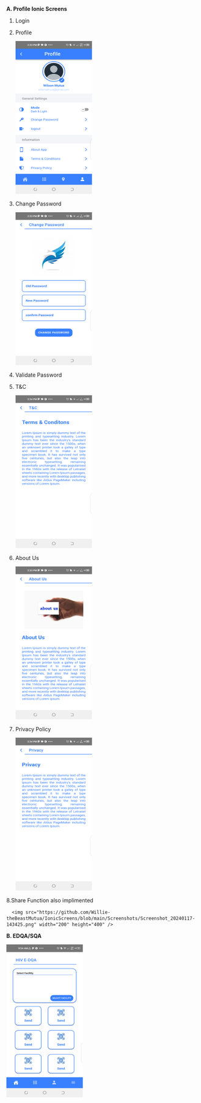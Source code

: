 **A. Profile Ionic Screens**
   1. Login
   2. Profile

      <img src="https://github.com/Willie-theBeastMutua/IonicScreens/blob/main/Screenshots/Screenshot_20240117-143401.png" width="200" height="400" />
   
   3. Change Password

      <img src="https://github.com/Willie-theBeastMutua/IonicScreens/blob/main/Screenshots/Screenshot_20240117-143347.png" width="200" height="400" />

   4. Validate Password
   5. T&C

      <img src="https://github.com/Willie-theBeastMutua/IonicScreens/blob/main/Screenshots/Screenshot_20240117-143407.png" width="200" height="400" />

   6. About Us
   
      <img src="https://github.com/Willie-theBeastMutua/IonicScreens/blob/main/Screenshots/Screenshot_20240117-143355.png" width="200" height="400" />

   7. Privacy Policy

      <img src="https://github.com/Willie-theBeastMutua/IonicScreens/blob/main/Screenshots/Screenshot_20240117-143415.png" width="200" height="400" />

   8.Share Function also implimented

      <img src="https://github.com/Willie-theBeastMutua/IonicScreens/blob/main/Screenshots/Screenshot_20240117-143425.png" width="200" height="400" />

**B. EDQA/SQA**

<img src="https://github.com/Willie-theBeastMutua/IonicScreens/blob/main/Screenshots/Screenshot_20240111-095433.png" width="200" height="400" />



